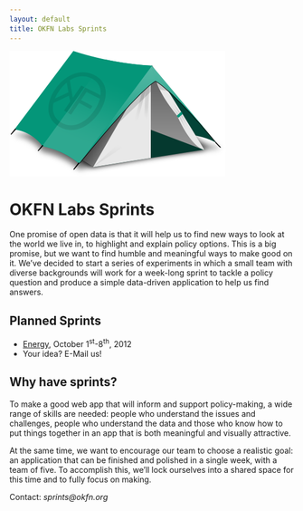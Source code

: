 ```yaml
---
layout: default
title: OKFN Labs Sprints
---
```


<img src="/img/tent.png" class="logo">

<h1>
  OKFN Labs Sprints
</h1>

<p class="teaser">
One promise of open data is that it will help us to find new ways to look at the world we live in, to highlight and explain policy options. This is a big promise, but we want to find humble and meaningful ways to make good on it. We’ve decided to start a series of experiments in which a small team with diverse backgrounds will work for a week-long sprint to tackle a policy question and produce a simple data-driven application to help us find answers.
</p>

<h2>Planned Sprints</h2>
<ul>
  <li><a href="/energy">Energy</a>, 
      October 1<sup>st</sup>-8<sup>th</sup>, 2012</li>
  <li>Your idea? E-Mail us!</li>
</ul>

<h2>Why have sprints?</h2>

<p>To make a good web app that will inform and support policy-making, a wide range of skills are needed: people who understand the issues and challenges, people who understand the data and those who know how to put things together in an app that is both meaningful and visually attractive.</p>

<p>At the same time, we want to encourage our team to choose a realistic goal: an application that can be finished and polished in a single week, with a team of five. To accomplish this, we’ll lock ourselves into a shared space for this time and to fully focus on making.</p>


<p>
Contact: <em>sprints@okfn.org</em>
</p>
